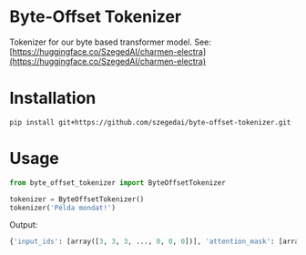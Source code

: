 # Byte-Offset Tokenizer

Tokenizer for our byte based transformer model. See: [https://huggingface.co/SzegedAI/charmen-electra](https://huggingface.co/SzegedAI/charmen-electra)

# Installation

```
pip install git+https://github.com/szegedai/byte-offset-tokenizer.git
```

# Usage

```python
from byte_offset_tokenizer import ByteOffsetTokenizer

tokenizer = ByteOffsetTokenizer()
tokenizer('Példa mondat!')
```
Output:
```python
{'input_ids': [array([3, 3, 3, ..., 0, 0, 0])], 'attention_mask': [array([ True,  True,  True, ..., False, False, False])], 'token_type_ids': [array([0, 0, 0, ..., 0, 0, 0])]}
```